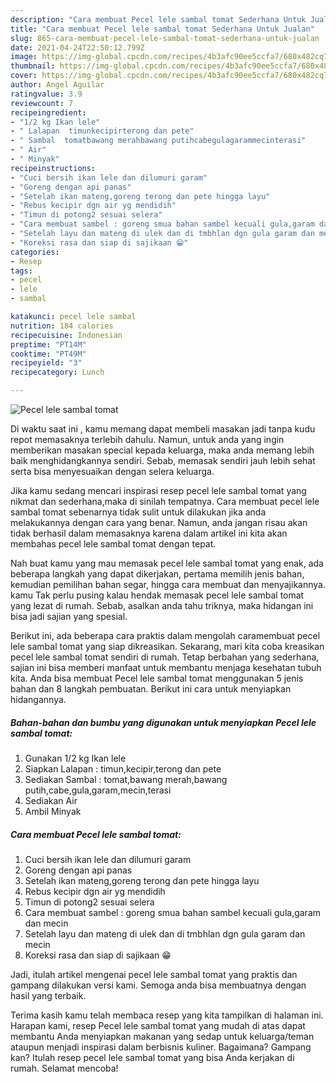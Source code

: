 ```yaml
---
description: "Cara membuat Pecel lele sambal tomat Sederhana Untuk Jualan"
title: "Cara membuat Pecel lele sambal tomat Sederhana Untuk Jualan"
slug: 865-cara-membuat-pecel-lele-sambal-tomat-sederhana-untuk-jualan
date: 2021-04-24T22:50:12.799Z
image: https://img-global.cpcdn.com/recipes/4b3afc90ee5ccfa7/680x482cq70/pecel-lele-sambal-tomat-foto-resep-utama.jpg
thumbnail: https://img-global.cpcdn.com/recipes/4b3afc90ee5ccfa7/680x482cq70/pecel-lele-sambal-tomat-foto-resep-utama.jpg
cover: https://img-global.cpcdn.com/recipes/4b3afc90ee5ccfa7/680x482cq70/pecel-lele-sambal-tomat-foto-resep-utama.jpg
author: Angel Aguilar
ratingvalue: 3.9
reviewcount: 7
recipeingredient:
- "1/2 kg Ikan lele"
- " Lalapan  timunkecipirterong dan pete"
- " Sambal  tomatbawang merahbawang putihcabegulagarammecinterasi"
- " Air"
- " Minyak"
recipeinstructions:
- "Cuci bersih ikan lele dan dilumuri garam"
- "Goreng dengan api panas"
- "Setelah ikan mateng,goreng terong dan pete hingga layu"
- "Rebus kecipir dgn air yg mendidih"
- "Timun di potong2 sesuai selera"
- "Cara membuat sambel : goreng smua bahan sambel kecuali gula,garam dan mecin"
- "Setelah layu dan mateng di ulek dan di tmbhlan dgn gula garam dan mecin"
- "Koreksi rasa dan siap di sajikaan 😁"
categories:
- Resep
tags:
- pecel
- lele
- sambal

katakunci: pecel lele sambal 
nutrition: 184 calories
recipecuisine: Indonesian
preptime: "PT14M"
cooktime: "PT49M"
recipeyield: "3"
recipecategory: Lunch

---
```



![Pecel lele sambal tomat](https://img-global.cpcdn.com/recipes/4b3afc90ee5ccfa7/680x482cq70/pecel-lele-sambal-tomat-foto-resep-utama.jpg)

Di waktu  saat ini , kamu memang dapat membeli masakan jadi tanpa kudu repot memasaknya terlebih dahulu. Namun, untuk anda yang ingin memberikan masakan special kepada keluarga, maka anda memang lebih baik menghidangkannya sendiri. Sebab, memasak sendiri jauh lebih sehat serta bisa menyesuaikan dengan selera keluarga.

Jika kamu sedang mencari inspirasi resep pecel lele sambal tomat yang nikmat dan sederhana,maka di sinilah tempatnya. Cara membuat pecel lele sambal tomat  sebenarnya tidak sulit untuk dilakukan jika anda melakukannya dengan cara yang benar. Namun, anda jangan risau akan tidak berhasil dalam memasaknya 
karena dalam artikel ini kita akan membahas pecel lele sambal tomat dengan tepat.  



Nah buat kamu yang mau memasak pecel lele sambal tomat yang enak, ada beberapa langkah yang dapat dikerjakan, pertama memilih jenis bahan, kemudian pemilihan bahan segar, hingga cara membuat dan menyajikannya. kamu Tak perlu pusing kalau hendak memasak pecel lele sambal tomat yang lezat di rumah. Sebab, asalkan anda  tahu triknya, maka hidangan ini bisa jadi sajian yang spesial.

Berikut ini, ada beberapa cara praktis  dalam mengolah caramembuat pecel lele sambal tomat yang siap dikreasikan. Sekarang, mari kita coba kreasikan pecel lele sambal tomat sendiri di rumah. Tetap berbahan yang sederhana, sajian ini bisa memberi manfaat untuk membantu menjaga kesehatan tubuh kita. Anda bisa membuat Pecel lele sambal tomat menggunakan 5 jenis bahan dan 8 langkah pembuatan. Berikut ini cara untuk menyiapkan hidangannya.

<!--inarticleads1-->

##### Bahan-bahan dan bumbu yang digunakan untuk menyiapkan Pecel lele sambal tomat:

1. Gunakan 1/2 kg Ikan lele
1. Siapkan  Lalapan : timun,kecipir,terong dan pete
1. Sediakan  Sambal : tomat,bawang merah,bawang putih,cabe,gula,garam,mecin,terasi
1. Sediakan  Air
1. Ambil  Minyak




<!--inarticleads2-->

##### Cara membuat Pecel lele sambal tomat:

1. Cuci bersih ikan lele dan dilumuri garam
1. Goreng dengan api panas
1. Setelah ikan mateng,goreng terong dan pete hingga layu
1. Rebus kecipir dgn air yg mendidih
1. Timun di potong2 sesuai selera
1. Cara membuat sambel : goreng smua bahan sambel kecuali gula,garam dan mecin
1. Setelah layu dan mateng di ulek dan di tmbhlan dgn gula garam dan mecin
1. Koreksi rasa dan siap di sajikaan 😁




Jadi, itulah artikel mengenai  pecel lele sambal tomat  yang praktis dan gampang dilakukan versi kami. Semoga anda bisa membuatnya dengan hasil yang terbaik. 

Terima kasih kamu telah membaca resep yang kita tampilkan di halaman ini. Harapan kami, resep  Pecel lele sambal tomat yang mudah di atas dapat membantu Anda menyiapkan makanan yang sedap untuk keluarga/teman ataupun menjadi inspirasi dalam berbisnis kuliner. Bagaimana? Gampang kan? Itulah resep pecel lele sambal tomat yang bisa Anda kerjakan di rumah. Selamat mencoba!

